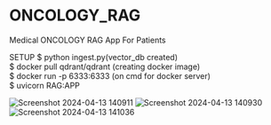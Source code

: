 # ONCOLOGY_RAG
Medical ONCOLOGY RAG App For Patients

SETUP
$ python ingest.py(vector_db created) </br>
$ docker pull qdrant/qdrant (creating docker image)</br>
$ docker run -p 6333:6333 (on cmd for docker server)</br>
$ uvicorn RAG:APP</br>

![Screenshot 2024-04-13 140911](https://github.com/sachin7695/ONCOLOGY_RAG/assets/62798405/49f94b22-6b81-40e1-95db-3078982c033c)
![Screenshot 2024-04-13 140930](https://github.com/sachin7695/ONCOLOGY_RAG/assets/62798405/0927d6f1-d8a6-40b9-be4f-931b567fcbe9)
![Screenshot 2024-04-13 141036](https://github.com/sachin7695/ONCOLOGY_RAG/assets/62798405/7c11a456-a969-461d-af62-e44b8589bcce)
